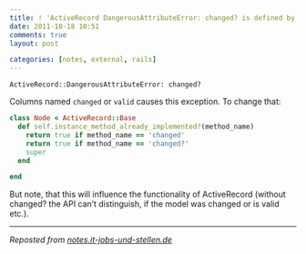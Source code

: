 ```yaml
---
title: ! 'ActiveRecord DangerousAttributeError: changed? is defined by ActiveRecord'
date: 2011-10-18 10:51
comments: true
layout: post

categories: [notes, external, rails]
---
```

```
ActiveRecord::DangerousAttributeError: changed?
```

 Columns named ```changed``` or ```valid``` causes this exception.
 To change that:


```ruby
class Node < ActiveRecord::Base
  def self.instance_method_already_implemented?(method_name)
    return true if method_name == 'changed'
    return true if method_name == 'changed?'
    super
  end

end
```

 But note, that this will influence the functionality of ActiveRecord (without changed? the API can’t distinguish, if the model was changed or is valid etc.).

---
<i>Reposted from <a href='http://notes.it-jobs-und-stellen.de/notes/15' rel='canonical'>notes.it-jobs-und-stellen.de</a></i>
